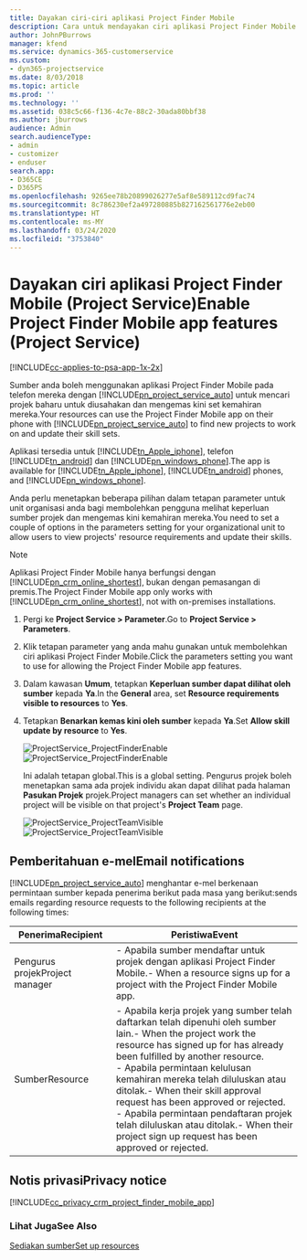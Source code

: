 ```yaml
---
title: Dayakan ciri-ciri aplikasi Project Finder Mobile
description: Cara untuk mendayakan ciri aplikasi Project Finder Mobile untuk Project Service
author: JohnPBurrows
manager: kfend
ms.service: dynamics-365-customerservice
ms.custom:
- dyn365-projectservice
ms.date: 8/03/2018
ms.topic: article
ms.prod: ''
ms.technology: ''
ms.assetid: 038c5c66-f136-4c7e-88c2-30ada80bbf38
ms.author: jburrows
audience: Admin
search.audienceType:
- admin
- customizer
- enduser
search.app:
- D365CE
- D365PS
ms.openlocfilehash: 9265ee78b20899026277e5af8e589112cd9fac74
ms.sourcegitcommit: 8c786230ef2a497280885b827162561776e2eb00
ms.translationtype: HT
ms.contentlocale: ms-MY
ms.lasthandoff: 03/24/2020
ms.locfileid: "3753840"
---
```

# <a name="enable-project-finder-mobile-app-features-project-service"></a><span data-ttu-id="d837d-103">Dayakan ciri aplikasi Project Finder Mobile (Project Service)</span><span class="sxs-lookup"><span data-stu-id="d837d-103">Enable Project Finder Mobile app features (Project Service)</span></span>

[!INCLUDE[cc-applies-to-psa-app-1x-2x](../includes/cc-applies-to-psa-app-1x-2x.md)]

<span data-ttu-id="d837d-104">Sumber anda boleh menggunakan aplikasi Project Finder Mobile pada telefon mereka dengan [!INCLUDE[pn_project_service_auto](../includes/pn-project-service-auto.md)] untuk mencari projek baharu untuk diusahakan dan mengemas kini set kemahiran mereka.</span><span class="sxs-lookup"><span data-stu-id="d837d-104">Your resources can use the Project Finder Mobile app on their phone with [!INCLUDE[pn_project_service_auto](../includes/pn-project-service-auto.md)] to find new projects to work on and update their skill sets.</span></span>  
  
 <span data-ttu-id="d837d-105">Aplikasi tersedia untuk [!INCLUDE[tn_Apple_iphone](../includes/tn-apple-iphone.md)], telefon [!INCLUDE[tn_android](../includes/tn-android.md)] dan [!INCLUDE[pn_windows_phone](../includes/pn-windows-phone.md)].</span><span class="sxs-lookup"><span data-stu-id="d837d-105">The app is available for [!INCLUDE[tn_Apple_iphone](../includes/tn-apple-iphone.md)], [!INCLUDE[tn_android](../includes/tn-android.md)] phones, and [!INCLUDE[pn_windows_phone](../includes/pn-windows-phone.md)].</span></span>  
  
 <span data-ttu-id="d837d-106">Anda perlu menetapkan beberapa pilihan dalam tetapan parameter untuk unit organisasi anda bagi membolehkan pengguna melihat keperluan sumber projek dan mengemas kini kemahiran mereka.</span><span class="sxs-lookup"><span data-stu-id="d837d-106">You need to set a couple of options in the parameters setting for your organizational unit to allow users to view projects' resource requirements and update their skills.</span></span>  
  
> [!NOTE]
>  <span data-ttu-id="d837d-107">Aplikasi Project Finder Mobile hanya berfungsi dengan [!INCLUDE[pn_crm_online_shortest](../includes/pn-crm-online-shortest.md)], bukan dengan pemasangan di premis.</span><span class="sxs-lookup"><span data-stu-id="d837d-107">The Project Finder Mobile app only works with [!INCLUDE[pn_crm_online_shortest](../includes/pn-crm-online-shortest.md)], not with on-premises installations.</span></span>  
  
1. <span data-ttu-id="d837d-108">Pergi ke **Project Service > Parameter**.</span><span class="sxs-lookup"><span data-stu-id="d837d-108">Go to **Project Service > Parameters**.</span></span>  
  
2. <span data-ttu-id="d837d-109">Klik tetapan parameter yang anda mahu gunakan untuk membolehkan ciri aplikasi Project Finder Mobile.</span><span class="sxs-lookup"><span data-stu-id="d837d-109">Click the parameters setting you want to use for allowing the Project Finder Mobile app features.</span></span>  
  
3. <span data-ttu-id="d837d-110">Dalam kawasan **Umum**, tetapkan **Keperluan sumber dapat dilihat oleh sumber** kepada **Ya**.</span><span class="sxs-lookup"><span data-stu-id="d837d-110">In the **General** area, set **Resource requirements visible to resources** to **Yes**.</span></span>  
  
4. <span data-ttu-id="d837d-111">Tetapkan **Benarkan kemas kini oleh sumber** kepada **Ya**.</span><span class="sxs-lookup"><span data-stu-id="d837d-111">Set **Allow skill update by resource** to **Yes**.</span></span>  
  
   <span data-ttu-id="d837d-112">![ProjectService_ProjectFinderEnable](../project-service/media/project-service-project-finder-enable.png "ProjectService_ProjectFinderEnable")</span><span class="sxs-lookup"><span data-stu-id="d837d-112">![ProjectService_ProjectFinderEnable](../project-service/media/project-service-project-finder-enable.png "ProjectService_ProjectFinderEnable")</span></span>  
  
   <span data-ttu-id="d837d-113">Ini adalah tetapan global.</span><span class="sxs-lookup"><span data-stu-id="d837d-113">This is a global setting.</span></span> <span data-ttu-id="d837d-114">Pengurus projek boleh menetapkan sama ada projek individu akan dapat dilihat pada halaman **Pasukan Projek** projek.</span><span class="sxs-lookup"><span data-stu-id="d837d-114">Project managers can set whether an individual project will be visible on that project's **Project Team** page.</span></span>  
  
   <span data-ttu-id="d837d-115">![ProjectService_ProjectTeamVisible](../project-service/media/project-service-project-team-visible.png "ProjectService_ProjectTeamVisible")</span><span class="sxs-lookup"><span data-stu-id="d837d-115">![ProjectService_ProjectTeamVisible](../project-service/media/project-service-project-team-visible.png "ProjectService_ProjectTeamVisible")</span></span>  
  
## <a name="email-notifications"></a><span data-ttu-id="d837d-116">Pemberitahuan e-mel</span><span class="sxs-lookup"><span data-stu-id="d837d-116">Email notifications</span></span>  
 [!INCLUDE[pn_project_service_auto](../includes/pn-project-service-auto.md)] <span data-ttu-id="d837d-117">menghantar e-mel berkenaan permintaan sumber kepada penerima berikut pada masa yang berikut:</span><span class="sxs-lookup"><span data-stu-id="d837d-117">sends emails regarding resource requests to the following recipients at the following times:</span></span>  
  
|<span data-ttu-id="d837d-118">Penerima</span><span class="sxs-lookup"><span data-stu-id="d837d-118">Recipient</span></span>|<span data-ttu-id="d837d-119">Peristiwa</span><span class="sxs-lookup"><span data-stu-id="d837d-119">Event</span></span>|  
|---------------|-----------|  
|<span data-ttu-id="d837d-120">Pengurus projek</span><span class="sxs-lookup"><span data-stu-id="d837d-120">Project manager</span></span>|<span data-ttu-id="d837d-121">-   Apabila sumber mendaftar untuk projek dengan aplikasi Project Finder Mobile.</span><span class="sxs-lookup"><span data-stu-id="d837d-121">-   When a resource signs up for a project with the Project Finder Mobile app.</span></span>|  
|<span data-ttu-id="d837d-122">Sumber</span><span class="sxs-lookup"><span data-stu-id="d837d-122">Resource</span></span>|<span data-ttu-id="d837d-123">-   Apabila kerja projek yang sumber telah daftarkan telah dipenuhi oleh sumber lain.</span><span class="sxs-lookup"><span data-stu-id="d837d-123">-   When the project work the resource has signed up for has already been fulfilled by another resource.</span></span><br /><span data-ttu-id="d837d-124">-   Apabila permintaan kelulusan kemahiran mereka telah diluluskan atau ditolak.</span><span class="sxs-lookup"><span data-stu-id="d837d-124">-   When their skill approval request has been approved or rejected.</span></span><br /><span data-ttu-id="d837d-125">-   Apabila permintaan pendaftaran projek telah diluluskan atau ditolak.</span><span class="sxs-lookup"><span data-stu-id="d837d-125">-   When their project sign up request has been approved or rejected.</span></span>|  
  
## <a name="privacy-notice"></a><span data-ttu-id="d837d-126">Notis privasi</span><span class="sxs-lookup"><span data-stu-id="d837d-126">Privacy notice</span></span>  
 [!INCLUDE[cc_privacy_crm_project_finder_mobile_app](../includes/cc-privacy-crm-project-finder-mobile-app.md)]  
  
### <a name="see-also"></a><span data-ttu-id="d837d-127">Lihat Juga</span><span class="sxs-lookup"><span data-stu-id="d837d-127">See Also</span></span>  
 [<span data-ttu-id="d837d-128">Sediakan sumber</span><span class="sxs-lookup"><span data-stu-id="d837d-128">Set up resources</span></span>](../project-service/set-up-resources.md)
